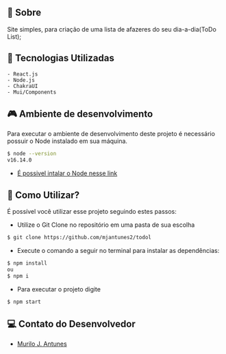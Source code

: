 ## 🍄 **Sobre**

Site simples, para criação de uma lista de afazeres do seu dia-a-dia(ToDo List);

## 🧪 **Tecnologias Utilizadas**

    - React.js
    - Node.js
    - ChakraUI
    - Mui/Components

## 🎮 **Ambiente de desenvolvimento**

Para executar o ambiente de desenvolvimento deste projeto é necessário possuir o Node instalado em sua máquina.

```bash
$ node --version
v16.14.0
```

- [É possivel intalar o Node nesse link](https://nodejs.org/en/)

## 🚀 **Como Utilizar?**

É possível você utilizar esse projeto seguindo estes passos:

- Utilize o Git Clone no repositório em uma pasta de sua escolha

```bash
$ git clone https://github.com/mjantunes2/todol
```

- Execute o comando a seguir no terminal para instalar as dependências:

```bash
$ npm install
ou
$ npm i
```

- Para executar o projeto digite

```bash
$ npm start
```

## 💻 **Contato do Desenvolvedor**
- [Murilo J. Antunes](https://www.linkedin.com/in/murilo-antunes-bb1143228/)